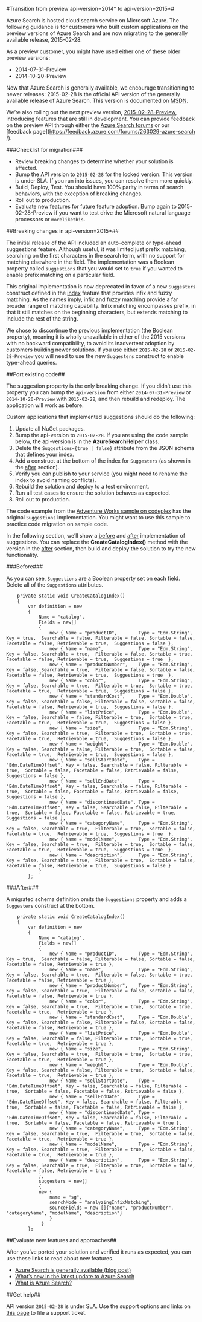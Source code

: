 <properties 
	pageTitle="Transition from preview api-version=2014* to api-version=2015* | Microsoft Azure | Hosted cloud search service" 
	description="Learn about breaking changes and how to migrate code written against 2014-07-31-preview or 2014-10-20-preview to Azure Search, api-version=2015-02-28." 
	services="search" 
	documentationCenter="" 
	authors="HeidiSteen" 
	manager="mblythe" 
	editor=""/>

<tags 
	ms.service="search" 
	ms.devlang="rest-api" 
	ms.workload="search" 
	ms.topic="article" 
	ms.tgt_pltfrm="na" 
	ms.date="11/04/2015" 
	ms.author="heidist"/>

#Transition from preview api-version=2014* to api-version=2015*#

Azure Search is hosted cloud search service on Microsoft Azure. The following guidance is for customers who built custom applications on the preview versions of Azure Search and are now migrating to the generally available release, 2015-02-28.

As a preview customer, you might have used either one of these older preview versions:

- 2014-07-31-Preview
- 2014-10-20-Preview

Now that Azure Search is generally available, we encourage transitioning to newer releases: 2015-02-28 is the official API version of the generally available release of Azure Search. This version is documented on [MSDN](https://msdn.microsoft.com/library/azure/dn798933.aspx ).

We’re also rolling out the next preview version, [2015-02-28-Preview](search-api-2015-02-28-preview.md), introducing features that are still in development. You can provide feedback on the preview API through either the [Azure Search forums](https://social.msdn.microsoft.com/forums/azure/home?forum=azuresearch ) or our [feedback page](https://feedback.azure.com/forums/263029-azure-search /).

###Checklist for migration###

- Review breaking changes to determine whether your solution is affected.
- Bump the API version to `2015-02-28` for the locked version. This version is under SLA. If you run into issues, you can resolve them more quickly.
- Build, Deploy, Test. You should have 100% parity in terms of search behaviors, with the exception of breaking changes.
- Roll out to production.
- Evaluate new features for future feature adoption. Bump again to 2015-02-28-Preview if you want to test drive the Microsoft natural language processors or `morelikethis`.

##Breaking changes in api-version=2015*##

The initial release of the API included an auto-complete or type-ahead suggestions feature. Although useful, it was limited just prefix matching, searching on the first characters in the search term, with no support for matching elsewhere in the field. The implementation was a Boolean property called `suggestions` that you would set to `true` if you wanted to enable prefix matching on a particular field.

This original implementation is now deprecated in favor of a new `Suggesters` construct defined in the [index](https://msdn.microsoft.com/library/azure/dn798941.aspx) feature that provides infix and fuzzy matching. As the names imply, infix and fuzzy matching provide a far broader range of matching capability. Infix matching encompasses prefix, in that it still matches on the beginning characters, but extends matching to include the rest of the string. 

We chose to discontinue the previous implementation (the Boolean property), meaning it is wholly unavailable in either of the 2015 versions with no backward compatibility, to avoid its inadvertent adoption by customers building newer solutions. If you use either `2015-02-28` or `2015-02-28-Preview` you will need to use the new `Suggesters` construct to enable type-ahead queries.

##Port existing code##

The suggestion property is the only breaking change. If you didn’t use this property you can bump the `api-version` from either `2014-07-31-Preview` or `2014-10-20-Preview` with `2015-02-28`, and then rebuild and redeploy. The application will work as before. 

Custom applications that implemented suggestions should do the following:

1. Update all NuGet packages.
1. Bump the api-version to `2015-02-28`. If you are using the code sample below, the api-version is in the **AzureSearchHelper** class.
1. Delete the `Suggestions={true | false}` attribute from the JSON schema that defines your index.
1. Add a construct at the bottom of the index for `Suggesters` (as shown in the [after](#after) section).
1. Verify you can publish to your service (you might need to rename the index to avoid naming conflicts).
1. Rebuild the solution and deploy to a test environment.
1. Run all test cases to ensure the solution behaves as expected.
1. Roll out to production.

The code example from the [Adventure Works sample on codeplex](https://azuresearchadventureworksdemo.codeplex.com/) has the original `Suggestions` implementation. You might want to use this sample to practice code migration on sample code. 

In the following section, we’ll show a [before](#before) and [after](#after) implementation of suggestions. You can replace the **CreateCatalogIndex()** method with the version in the [after](#after) section, then build and deploy the solution to try the new functionality.

<a name="before"></a>
###Before###

As you can see, `Suggestions` are a Boolean property set on each field. Delete all of the `Suggestions` attributes.

        private static void CreateCatalogIndex()
        {
            var definition = new 
            {
                Name = "catalog",
                Fields = new[] 
                { 
                    new { Name = "productID",        Type = "Edm.String",         Key = true,  Searchable = false, Filterable = false, Sortable = false, Facetable = false, Retrievable = true,  Suggestions = false },
                    new { Name = "name",             Type = "Edm.String",         Key = false, Searchable = true,  Filterable = false, Sortable = true,  Facetable = false, Retrievable = true,  Suggestions = true  },
                    new { Name = "productNumber",    Type = "Edm.String",         Key = false, Searchable = true,  Filterable = false, Sortable = false, Facetable = false, Retrievable = true,  Suggestions = true  },
                    new { Name = "color",            Type = "Edm.String",         Key = false, Searchable = true,  Filterable = true,  Sortable = true,  Facetable = true,  Retrievable = true,  Suggestions = false },
                    new { Name = "standardCost",     Type = "Edm.Double",         Key = false, Searchable = false, Filterable = false, Sortable = false, Facetable = false, Retrievable = true,  Suggestions = false },
                    new { Name = "listPrice",        Type = "Edm.Double",         Key = false, Searchable = false, Filterable = true,  Sortable = true,  Facetable = true,  Retrievable = true,  Suggestions = false },
                    new { Name = "size",             Type = "Edm.String",         Key = false, Searchable = true,  Filterable = true,  Sortable = true,  Facetable = true,  Retrievable = true,  Suggestions = false },
                    new { Name = "weight",           Type = "Edm.Double",         Key = false, Searchable = false, Filterable = true,  Sortable = false, Facetable = true,  Retrievable = true,  Suggestions = false },
                    new { Name = "sellStartDate",    Type = "Edm.DateTimeOffset", Key = false, Searchable = false, Filterable = true,  Sortable = false, Facetable = false, Retrievable = false, Suggestions = false },
                    new { Name = "sellEndDate",      Type = "Edm.DateTimeOffset", Key = false, Searchable = false, Filterable = true,  Sortable = false, Facetable = false, Retrievable = false, Suggestions = false },
                    new { Name = "discontinuedDate", Type = "Edm.DateTimeOffset", Key = false, Searchable = false, Filterable = true,  Sortable = false, Facetable = false, Retrievable = true,  Suggestions = false },
                    new { Name = "categoryName",     Type = "Edm.String",         Key = false, Searchable = true,  Filterable = true,  Sortable = false, Facetable = true,  Retrievable = true,  Suggestions = true  },
                    new { Name = "modelName",        Type = "Edm.String",         Key = false, Searchable = true,  Filterable = true,  Sortable = false, Facetable = true,  Retrievable = true,  Suggestions = true  },
                    new { Name = "description",      Type = "Edm.String",         Key = false, Searchable = true,  Filterable = true,  Sortable = false, Facetable = false, Retrievable = true,  Suggestions = false }
                }
            };

<a name="after"></a>
###After###

A migrated schema definition omits the `Suggestions` property and adds a `Suggesters` construct at the bottom.

        private static void CreateCatalogIndex()
        {
            var definition = new 
            {
                Name = "catalog",
                Fields = new[] 
                { 
                    new { Name = "productID",        Type = "Edm.String",         Key = true,  Searchable = false, Filterable = false, Sortable = false, Facetable = false, Retrievable = true },
                    new { Name = "name",             Type = "Edm.String",         Key = false, Searchable = true,  Filterable = false, Sortable = true,  Facetable = false, Retrievable = true },
                    new { Name = "productNumber",    Type = "Edm.String",         Key = false, Searchable = true,  Filterable = false, Sortable = false, Facetable = false, Retrievable = true },
                    new { Name = "color",            Type = "Edm.String",         Key = false, Searchable = true,  Filterable = true,  Sortable = true,  Facetable = true,  Retrievable = true },
                    new { Name = "standardCost",     Type = "Edm.Double",         Key = false, Searchable = false, Filterable = false, Sortable = false, Facetable = false, Retrievable = true },
                    new { Name = "listPrice",        Type = "Edm.Double",         Key = false, Searchable = false, Filterable = true,  Sortable = true,  Facetable = true,  Retrievable = true },
                    new { Name = "size",             Type = "Edm.String",         Key = false, Searchable = true,  Filterable = true,  Sortable = true,  Facetable = true,  Retrievable = true },
                    new { Name = "weight",           Type = "Edm.Double",         Key = false, Searchable = false, Filterable = true,  Sortable = false, Facetable = true,  Retrievable = true },
                    new { Name = "sellStartDate",    Type = "Edm.DateTimeOffset", Key = false, Searchable = false, Filterable = true,  Sortable = false, Facetable = false, Retrievable = false },
                    new { Name = "sellEndDate",      Type = "Edm.DateTimeOffset", Key = false, Searchable = false, Filterable = true,  Sortable = false, Facetable = false, Retrievable = false },
                    new { Name = "discontinuedDate", Type = "Edm.DateTimeOffset", Key = false, Searchable = false, Filterable = true,  Sortable = false, Facetable = false, Retrievable = true },
                    new { Name = "categoryName",     Type = "Edm.String",         Key = false, Searchable = true,  Filterable = true,  Sortable = false, Facetable = true,  Retrievable = true },
                    new { Name = "modelName",        Type = "Edm.String",         Key = false, Searchable = true,  Filterable = true,  Sortable = false, Facetable = true,  Retrievable = true },
                    new { Name = "description",      Type = "Edm.String",         Key = false, Searchable = true,  Filterable = true,  Sortable = false, Facetable = false, Retrievable = true }
                },
                suggesters = new[]
                {
                new {
                    name = "sg",
                    searchMode = "analyzingInfixMatching",
                    sourceFields = new []{"name", "productNumber", "categoryName", "modelName", "description"}
                    }
                 }
            };

##Evaluate new features and approaches##

After you’ve ported your solution and verified it runs as expected, you can use these links to read about new features.

- [Azure Search is generally available (blog post)](http://go.microsoft.com/fwlink/p/?LinkId=528211 )
- [What’s new in the latest update to Azure Search](search-latest-updates.md)
- [What is Azure Search?](search-what-is-azure-search.md)

##Get help##

API version `2015-02-28` is under SLA. Use the support options and links on [this page](../support/options/) to file a support ticket.

 